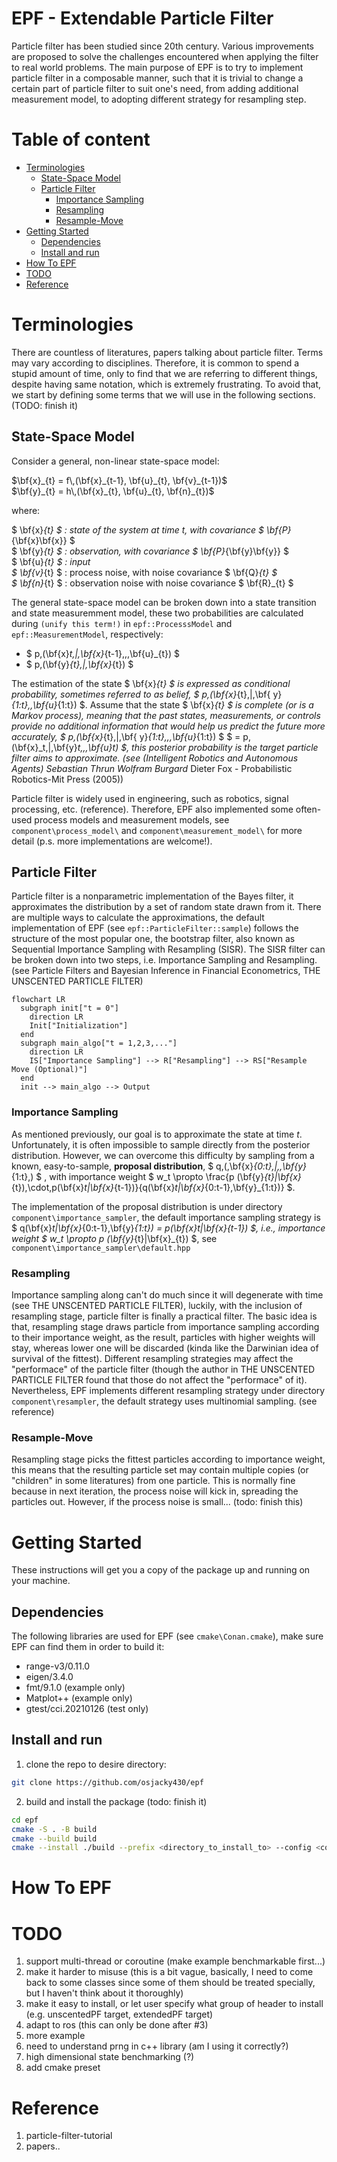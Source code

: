 # EPF - Extendable Particle Filter <!-- omit in toc -->

Particle filter has been studied since 20th century. Various improvements are proposed to solve the challenges encountered when applying the filter to real world problems. The main purpose of EPF is to try to implement particle filter in a composable manner, such that it is trivial to change a certain part of particle filter to suit one's need, from adding additional measurement model, to adopting different strategy for resampling step.

# Table of content <!-- omit in toc -->
- [Terminologies](#terminologies)
  - [State-Space Model](#state-space-model)
  - [Particle Filter](#particle-filter)
    - [Importance Sampling](#importance-sampling)
    - [Resampling](#resampling)
    - [Resample-Move](#resample-move)
- [Getting Started](#getting-started)
  - [Dependencies](#dependencies)
  - [Install and run](#install-and-run)
- [How To EPF](#how-to-epf)
- [TODO](#todo)
- [Reference](#reference)

# Terminologies

There are countless of literatures, papers talking about particle filter. Terms may vary according to disciplines. Therefore, it is common to spend a stupid amount of time, only to find that we are referring to different things, despite having same notation, which is extremely frustrating. To avoid that, we start by defining some terms that we will use in the following sections. (TODO: finish it)

## State-Space Model
Consider a general, non-linear state-space model:

$\bf{x}_{t} = f\,(\bf{x}_{t-1}, \bf{u}_{t}, \bf{v}_{t-1})$  
$\bf{y}_{t} = h\,(\bf{x}_{t}, \bf{u}_{t}, \bf{n}_{t})$  

where:

$ \bf{x}_{t} $ : state of the system at time t, with covariance $ \bf{P}_{\bf{x}\bf{x}} $  
$ \bf{y}_{t} $ : observation, with covariance $ \bf{P}_{\bf{y}\bf{y}} $  
$ \bf{u}_{t} $ : input  
$ \bf{v}_{t} $ : process noise, with noise covariance $ \bf{Q}_{t} $  
$ \bf{n}_{t} $ : observation noise with noise covariance $ \bf{R}_{t} $

The general state-space model can be broken down into a state transition and state measuremment model, these two probabilities are calculated during `(unify this term!)` in `epf::ProcesssModel` and `epf::MeasurementModel`, respectively:  

- $ p\,(\bf{x}_t\,|\,\bf{x}_{t-1}\,,\,\bf{u}_{t}) $
- $ p\,(\bf{y}_{t}\,|\,\bf{x}_{t}) $

The estimation of the state $ \bf{x}_{t} $ is expressed as conditional probability, sometimes referred to as belief, $ p\,(\bf{x}_{t}\,|\,\bf{ y}_{1:t},\,\bf{u}_{1:t}) $. Assume that the state $ \bf{x}_{t} $ is *complete* (or is a Markov process), meaning that the past states, measurements, or controls provide no additional information that would help us predict the future more accurately, $ p\,(\bf{x}_{t}\,|\,\bf{ y}_{1:t}\,,\,\bf{u}_{1:t}) $ $ = p\,(\bf{x}_t\,|\,\bf{y}_t\,,\,\bf{u}_t) $, this posterior probability is the target particle filter aims to approximate. (see (Intelligent Robotics and Autonomous Agents) Sebastian Thrun_ Wolfram Burgard_ Dieter Fox - Probabilistic Robotics-Mit Press (2005))

Particle filter is widely used in engineering, such as robotics, signal processing, etc. (reference). Therefore, EPF also implemented some often-used process models and measurement models, see `component\process_model\` and `component\measurement_model\` for more detail (p.s. more implementations are welcome!).

## Particle Filter

Particle filter is a nonparametric implementation of the Bayes filter, it approximates the distribution by a set of random state drawn from it. There are multiple ways to calculate the approximations, the default implementation of EPF (see `epf::ParticleFilter::sample`) follows the structure of the most popular one, the bootstrap filter, also known as Sequential Importance Sampling with Resampling (SISR). The SISR filter can be broken down into two steps, i.e. Importance Sampling and Resampling. (see Particle Filters and Bayesian Inference in Financial Econometrics, THE UNSCENTED PARTICLE FILTER)

```mermaid
flowchart LR
  subgraph init["t = 0"]
    direction LR
    Init["Initialization"]
  end
  subgraph main_algo["t = 1,2,3,..."]
    direction LR
    IS["Importance Sampling"] --> R["Resampling"] --> RS["Resample Move (Optional)"]
  end
  init --> main_algo --> Output
```

### Importance Sampling

As mentioned previously, our goal is to approximate the state at time *t*. Unfortunately, it is often impossible to sample directly from the posterior distribution. However, we can overcome this difficulty by sampling from a known, easy-to-sample, **proposal distribution**, $ q\,(\,\bf{x}_{0:t}\,|\,\,\bf{y}_{1:t}\,) $ , with importance weight $ w_t \propto \frac{p (\bf{y}_{t}|\bf{x}_{t})\,\cdot\,p(\bf{x}_t|\bf{x}_{t-1})}{q(\bf{x}_t|\bf{x}_{0:t-1},\bf{y}_{1:t})} $.

The implementation of the proposal distribution is under directory `component\importance_sampler`, the default importance sampling strategy is $ q(\bf{x}_t|\bf{x}_{0:t-1},\bf{y}_{1:t}) = p(\bf{x}_t|\bf{x}_{t-1}) $, i.e., importance weight $ w_t \propto p (\bf{y}_{t}|\bf{x}_{t}) $, see `component\importance_sampler\default.hpp`

### Resampling

Importance sampling along can't do much since it will degenerate with time (see THE UNSCENTED PARTICLE FILTER), luckily, with the inclusion of resampling stage, particle filter is finally a practical filter. The basic idea is that, resampling stage draws particle from importance sampling according to their importance weight, as the result, particles with higher weights will stay, whereas lower one will be discarded (kinda like the Darwinian idea of survival of the fittest). Different resampling strategies may affect the "performace" of the particle filter (though the author in THE UNSCENTED PARTICLE FILTER found that those do not affect the "performace" of it). Nevertheless, EPF implements different resampling strategy under directory `component\resampler`, the default strategy uses multinomial sampling. (see reference)

### Resample-Move

Resampling stage picks the fittest particles according to importance weight, this means that the resulting particle set may contain multiple copies (or "children" in some literatures) from one particle. This is normally fine because in next iteration, the process noise will kick in, spreading the particles out. However, if the process noise is small... (todo: finish this)

# Getting Started

These instructions will get you a copy of the package up and running on your machine.

## Dependencies

The following libraries are used for EPF (see `cmake\Conan.cmake`), make sure EPF can find them in order to build it:

- range-v3/0.11.0
- eigen/3.4.0
- fmt/9.1.0 (example only)
- Matplot++ (example only)
- gtest/cci.20210126 (test only)

## Install and run

1. clone the repo to desire directory:

``` sh
git clone https://github.com/osjacky430/epf
```

2. build and install the package (todo: finish it)

``` sh
cd epf
cmake -S . -B build
cmake --build build
cmake --install ./build --prefix <directory_to_install_to> --config <config type, e.g. Debug>
```

# How To EPF



# TODO
1. support multi-thread or coroutine (make example benchmarkable first...)
2. make it harder to misuse (this is a bit vague, basically, I need to come back to some classes since some of them should be treated specially, but I haven't think about it thoroughly)
3. make it easy to install, or let user specify what group of header to install (e.g. unscentedPF target, extendedPF target)
4. adapt to ros (this can only be done after #3)
5. more example
6. need to understand prng in c++ library (am I using it correctly?)
7. high dimensional state benchmarking (?)
8. add cmake preset

# Reference
1. particle-filter-tutorial
2. papers.. 